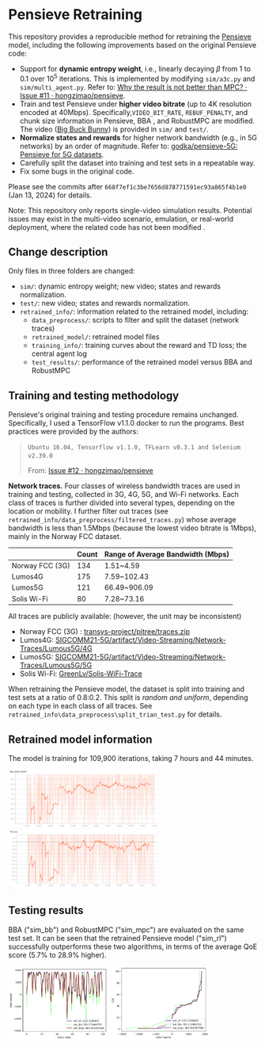# Pensieve Retraining
This repository provides a reproducible method for retraining the [Pensieve](http://web.mit.edu/pensieve/) model, including the following improvements based on the original Pensieve code:

- Support for **dynamic entropy weight**, i.e., linearly decaying $\beta$ from 1 to 0.1 over $10^5$ iterations. This is implemented by modifying `sim/a3c.py` and `sim/multi_agent.py`. Refer to: [Why the result is not better than MPC? · Issue #11 · hongzimao/pensieve](https://github.com/hongzimao/pensieve/issues/11).
- Train and test Pensieve under **higher video bitrate** (up to 4K resolution encoded at 40Mbps). Specifically,`VIDEO_BIT_RATE`, `REBUF_PENALTY`, and chunk size information in Pensieve, BBA , and RobustMPC are modified. The video ([Big Buck Bunny](https://peach.blender.org/)) is provided in `sim/` and `test/`.
- **Normalize states and rewards** for higher network bandwidth (e.g., in 5G networks) by an order of magnitude. Refer to: [godka/pensieve-5G: Pensieve for 5G datasets](https://github.com/godka/pensieve-5G).
- Carefully split the dataset into training and test sets in a repeatable way.
- Fix some bugs in the original code.

Please see the commits after `668f7ef1c3be7656d878771591ec93a865f4b1e0` (Jan 13, 2024) for details. 

Note: This repository only reports single-video simulation results. Potential issues may exist in the multi-video scenario, emulation, or real-world deployment, where the related code has not been modified . 



## Change description

Only files in three folders are changed: 

- `sim/`: dynamic entropy weight; new video; states and rewards normalization.
- `test/`: new video; states and rewards normalization.
- `retrained_info/`: information related to the retrained model, including:
  - `data_preprocess/`: scripts to filter and split the dataset (network traces)
  - `retrained_model/`: retrained model files
  - `training_info/`: training curves about the reward and TD loss; the central agent log
  - `test_results/`: performance of the retrained model versus BBA and RobustMPC



## Training and testing methodology
Pensieve's original training and testing procedure remains unchanged. Specifically, I used a TensorFlow v1.1.0 docker to run the programs. Best practices were provided by the authors:

> `Ubuntu 16.04, Tensorflow v1.1.0, TFLearn v0.3.1 and Selenium v2.39.0`
>
> From: [Issue #12 · hongzimao/pensieve](https://github.com/hongzimao/pensieve/issues/12#issuecomment-345060132)



**Network traces.** Four classes of wireless bandwidth traces are used in training and testing, collected in 3G, 4G, 5G, and Wi-Fi networks. Each class of traces is further divided into several types, depending on the location or mobility. I further filter out traces  (see `retrained_info/data_preprocess/filtered_traces.py`) whose average bandwidth is less than 1.5Mbps (because the lowest video bitrate is 1Mbps), mainly in the Norway FCC dataset. 

|                 | Count | Range of Average Bandwidth (Mbps) |
| --------------- | ----- | --------------------------------- |
| Norway FCC (3G) | 134   | 1.51~4.59                         |
| Lumos4G         | 175   | 7.59~102.43                       |
| Lumos5G         | 121   | 66.49~906.09                      |
| Solis Wi-Fi     | 80    | 7.28~73.16                        |

All traces are publicly available: (however, the unit may be inconsistent)

- Norway FCC (3G)  : [transys-project/pitree/traces.zip](https://github.com/transys-project/pitree/blob/master/traces.zip)
- Lumos4G: [SIGCOMM21-5G/artifact/Video-Streaming/Network-Traces/Lumous5G/4G](https://github.com/SIGCOMM21-5G/artifact/tree/main/Video-Streaming/Network-Traces/Lumous5G/4G)
- Lumos5G: [SIGCOMM21-5G/artifact/Video-Streaming/Network-Traces/Lumous5G/5G](https://github.com/SIGCOMM21-5G/artifact/tree/main/Video-Streaming/Network-Traces/Lumous5G/5G)
- Solis Wi-Fi: [GreenLv/Solis-WiFi-Trace](https://github.com/GreenLv/Solis-WiFi-Trace)



When retraining the Pensieve model, the dataset is split into training and test sets at a ratio of 0.8:0.2. This split is _random and uniform_, depending on each type in each class of all traces. See `retrained_info\data_preprocess\split_trian_test.py` for details.



## Retrained model information

The model is training for 109,900 iterations, taking 7 hours and 44 minutes. 

<p align="left">
    <img src="retrained_info/training_info/training_reward.png" width="60%">
    <img src="retrained_info/training_info/training_loss.png" width="60%">
</p>




## Testing results

BBA ("sim_bb") and RobustMPC ("sim_mpc") are evaluated on the same test set. It can be seen that the retrained Pensieve model ("sim_rl") successfully outperforms these two algorithms, in terms of the average QoE score (5.7% to 28.9% higher). 

<p align="left">
    <img src="retrained_info/test_results/mean_rewards_109900.png" width="40%">
    <img src="retrained_info/test_results/reward_cdf_109900.png" width="40%">
</p>
